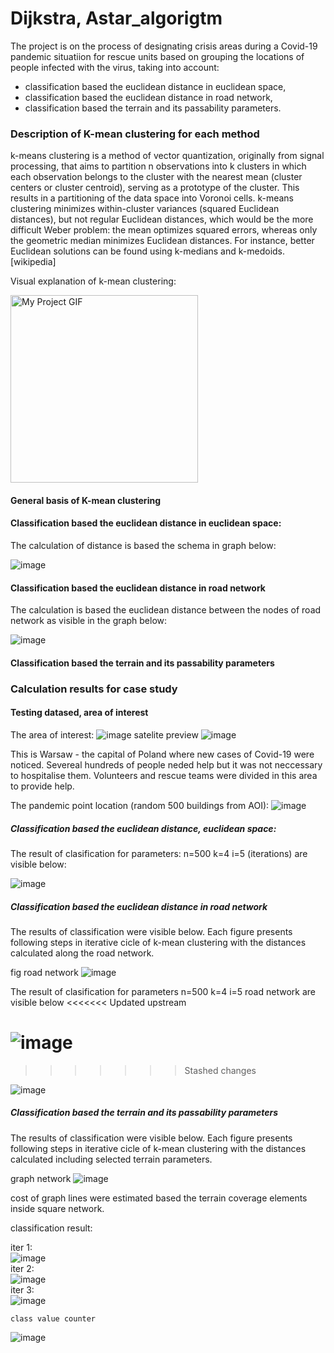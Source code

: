 # Dijkstra, Astar_algorigtm

The project is on the process of designating crisis areas during a Covid-19 pandemic situatiion for rescue units based
on grouping the locations of people infected with the virus, taking into account:

- classification based the euclidean distance in euclidean space,
- classification based the euclidean distance in road network,
- classification based the terrain and its passability parameters.

### Description of K-mean clustering for each method

k-means clustering is a method of vector quantization, originally from signal processing, that aims to partition n
observations into k clusters in which each observation belongs to the cluster with the nearest mean (cluster centers or
cluster centroid), serving as a prototype of the cluster. This results in a partitioning of the data space into Voronoi
cells. k-means clustering minimizes within-cluster variances (squared Euclidean distances), but not regular Euclidean
distances, which would be the more difficult Weber problem: the mean optimizes squared errors, whereas only the
geometric median minimizes Euclidean distances. For instance, better Euclidean solutions can be found using k-medians
and k-medoids.[wikipedia]

Visual explanation of k-mean clustering:

<img src="https://upload.wikimedia.org/wikipedia/commons/e/ea/K-means_convergence.gif" alt="My Project GIF" width="300" height="300">

#### General basis of K-mean clustering

#### Classification based the euclidean distance in euclidean space:

The calculation of distance is based the schema in graph below:

![image](https://user-images.githubusercontent.com/45630165/153833054-0c2d4470-9c35-4f3a-99f3-bdb0a999a88a.png)

#### Classification based the euclidean distance in road network

The calculation is based the euclidean distance between the nodes of road network as visible in the graph below:

![image](https://user-images.githubusercontent.com/45630165/153853080-f2992276-493a-465b-9c2c-d298299056ea.png)

#### Classification based the terrain and its passability parameters

### Calculation results for case study

#### Testing datased, area of interest

The area of interest:
![image](https://user-images.githubusercontent.com/45630165/156719155-5f2b781a-da41-4540-a57d-9edf7fdd9bf6.png)
satelite preview
![image](https://user-images.githubusercontent.com/45630165/153831898-61d0604e-36f7-42e8-ba6b-a1f8a878ed18.png)

This is Warsaw - the capital of Poland where new cases of Covid-19 were noticed. Severeal hundreds of people neded help but it
was not neccessary to hospitalise them. Volunteers and rescue teams were divided in this area to provide help.

The pandemic point location (random 500 buildings from AOI):
![image](https://user-images.githubusercontent.com/45630165/156719346-f636e02d-0505-4821-9953-c69927382728.png)

##### Classification based the euclidean distance, euclidean space:

The result of clasification for parameters:
n=500 k=4 i=5 (iterations)
are visible below:

![image](https://user-images.githubusercontent.com/45630165/157050382-aa2448ec-3d0e-4743-aeab-42e447880dea.png)


##### Classification based the euclidean distance in road network

The results of classification were visible below. Each figure presents following steps in iterative cicle of k-mean
clustering with the distances calculated along the road network.


fig road network
![image](https://user-images.githubusercontent.com/45630165/156719617-b4618255-298c-4412-a8f4-75a93ab70e2c.png)

The result of clasification for parameters n=500 k=4 i=5 road network are visible below
<<<<<<< Updated upstream

![image](https://user-images.githubusercontent.com/45630165/153856174-dab4548f-6c28-4746-a386-74ac400897a5.png)
=======
>>>>>>> Stashed changes

![image](https://user-images.githubusercontent.com/45630165/153856174-dab4548f-6c28-4746-a386-74ac400897a5.png)

##### Classification based the terrain and its passability parameters

The results of classification were visible below. Each figure presents following steps in iterative cicle of k-mean
clustering with the distances calculated including selected terrain parameters.

graph network
![image](https://user-images.githubusercontent.com/45630165/156719766-175eeadd-0657-4972-850b-c375a4dda6de.png)

cost of graph lines were estimated based the terrain coverage elements inside square network.


classification result:</br>

iter 1: </br>
![image](https://user-images.githubusercontent.com/45630165/156719832-90d41393-cdf8-437e-9ddf-e033478bc669.png)</br>
iter 2:</br>
![image](https://user-images.githubusercontent.com/45630165/156719850-f61795f7-6bc9-41db-b86d-313dec53f2b3.png)</br>
iter 3:</br>
![image](https://user-images.githubusercontent.com/45630165/156720185-b1cbe98d-999f-4b8d-bbea-3ab491366a08.png)</br>


	class value counter			
![image](https://user-images.githubusercontent.com/45630165/156720370-faba5bfc-80e1-4ad7-aea2-08d69eed8448.png)

